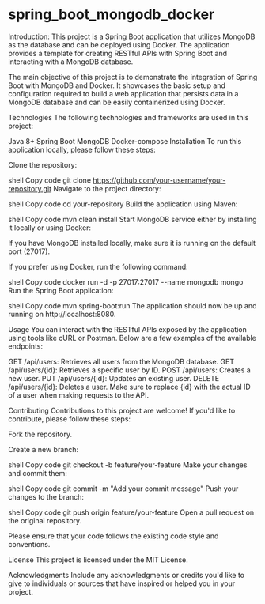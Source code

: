 # spring_boot_mongodb_docker
Introduction:
This project is a Spring Boot application that utilizes MongoDB as the database and can be deployed using Docker. The application provides a template for creating RESTful APIs with Spring Boot and interacting with a MongoDB database.

The main objective of this project is to demonstrate the integration of Spring Boot with MongoDB and Docker. It showcases the basic setup and configuration required to build a web application that persists data in a MongoDB database and can be easily containerized using Docker.

Technologies
The following technologies and frameworks are used in this project:

Java 8+
Spring Boot
MongoDB
Docker-compose
Installation
To run this application locally, please follow these steps:

Clone the repository:

shell
Copy code
git clone https://github.com/your-username/your-repository.git
Navigate to the project directory:

shell
Copy code
cd your-repository
Build the application using Maven:

shell
Copy code
mvn clean install
Start MongoDB service either by installing it locally or using Docker:

If you have MongoDB installed locally, make sure it is running on the default port (27017).

If you prefer using Docker, run the following command:

shell
Copy code
docker run -d -p 27017:27017 --name mongodb mongo
Run the Spring Boot application:

shell
Copy code
mvn spring-boot:run
The application should now be up and running on http://localhost:8080.

Usage
You can interact with the RESTful APIs exposed by the application using tools like cURL or Postman. Below are a few examples of the available endpoints:

GET /api/users: Retrieves all users from the MongoDB database.
GET /api/users/{id}: Retrieves a specific user by ID.
POST /api/users: Creates a new user.
PUT /api/users/{id}: Updates an existing user.
DELETE /api/users/{id}: Deletes a user.
Make sure to replace {id} with the actual ID of a user when making requests to the API.

Contributing
Contributions to this project are welcome! If you'd like to contribute, please follow these steps:

Fork the repository.

Create a new branch:

shell
Copy code
git checkout -b feature/your-feature
Make your changes and commit them:

shell
Copy code
git commit -m "Add your commit message"
Push your changes to the branch:

shell
Copy code
git push origin feature/your-feature
Open a pull request on the original repository.

Please ensure that your code follows the existing code style and conventions.

License
This project is licensed under the MIT License.

Acknowledgments
Include any acknowledgments or credits you'd like to give to individuals or sources that have inspired or helped you in your project.







